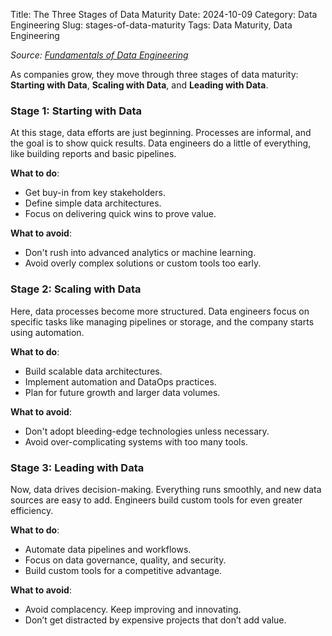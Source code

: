 Title: The Three Stages of Data Maturity
Date: 2024-10-09
Category: Data Engineering
Slug: stages-of-data-maturity
Tags: Data Maturity, Data Engineering

*Source: [Fundamentals of Data Engineering](https://www.oreilly.com/library/view/fundamentals-of-data/9781098108298/)*

As companies grow, they move through three stages of data maturity: **Starting with Data**, **Scaling with Data**, and **Leading with Data**.

### Stage 1: Starting with Data
At this stage, data efforts are just beginning. Processes are informal, and the goal is to show quick results. Data engineers do a little of everything, like building reports and basic pipelines.

**What to do**:
- Get buy-in from key stakeholders.
- Define simple data architectures.
- Focus on delivering quick wins to prove value.

**What to avoid**:
- Don't rush into advanced analytics or machine learning.
- Avoid overly complex solutions or custom tools too early.

### Stage 2: Scaling with Data
Here, data processes become more structured. Data engineers focus on specific tasks like managing pipelines or storage, and the company starts using automation.

**What to do**:
- Build scalable data architectures.
- Implement automation and DataOps practices.
- Plan for future growth and larger data volumes.

**What to avoid**:
- Don't adopt bleeding-edge technologies unless necessary.
- Avoid over-complicating systems with too many tools.

### Stage 3: Leading with Data
Now, data drives decision-making. Everything runs smoothly, and new data sources are easy to add. Engineers build custom tools for even greater efficiency.

**What to do**:
- Automate data pipelines and workflows.
- Focus on data governance, quality, and security.
- Build custom tools for a competitive advantage.

**What to avoid**:
- Avoid complacency. Keep improving and innovating.
- Don’t get distracted by expensive projects that don’t add value.
